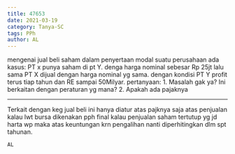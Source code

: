 ```yaml
---
title: 47653
date: 2021-03-19
category: Tanya-SC
tags: PPh
author: AL
---
```


mengenai jual beli saham dalam penyertaan modal suatu perusahaan ada kasus: PT x punya saham di pt Y. denga harga nominal sebesar Rp 25jt lalu sama PT X dijual dengan harga nominal yg sama. dengan kondisi PT Y profit terus tiap tahun dan RE sampai 50Milyar. pertanyaan: 1. Masalah gak ya? Ini berkaitan dengan peraturan yg mana? 2. Apakah ada pajaknya

---

Terkait dengan keg jual beli ini hanya diatur atas pajknya saja atas penjualan kalau lwt bursa dikenakan pph final kalau penjualan saham tertutup yg jd harta wp maka atas keuntungan krn pengalihan nanti diperhitingkan dlm spt tahunan.

`AL`
